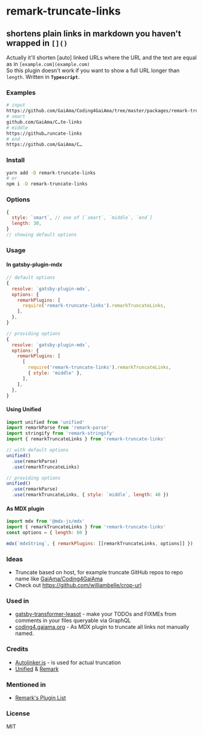 # remark-truncate-links

## shortens plain links in markdown you haven't wrapped in `[]()`

Actually it'll shorten [auto] linked URLs where the URL and the text are equal as in `[example.com](example.com)`  
So this plugin doesn't work if you want to show a full URL longer than `length`.
Written in **`Typescript`**.

### Examples

```bash
# input
https://github.com/GaiAma/Coding4GaiAma/tree/master/packages/remark-truncate-links
# smart
github.com/GaiAma/C…te-links
# middle
https://github…runcate-links
# end
https://github.com/GaiAma/C…
```

### Install

```bash
yarn add -D remark-truncate-links
# or
npm i -D remark-truncate-links
```

### Options

```js
{
  style: `smart`, // one of [`smart`, `middle`, `end`]
  length: 30,
}
// showing default options
```

### Usage

#### In gatsby-plugin-mdx

```js
// default options
{
  resolve: `gatsby-plugin-mdx`,
  options: {
    remarkPlugins: [
      require('remark-truncate-links').remarkTruncateLinks,
    ],
  },
}

// providing options
{
  resolve: `gatsby-plugin-mdx`,
  options: {
    remarkPlugins: [
      [
        require('remark-truncate-links').remarkTruncateLinks,
        { style: 'middle' },
      ],
    ],
  },
}
```

#### Using Unified

```js
import unified from 'unified'
import remarkParse from 'remark-parse'
import stringify from 'remark-stringify'
import { remarkTruncateLinks } from 'remark-truncate-links'

// with default options
unified()
  .use(remarkParse)
  .use(remarkTruncateLinks)

// providing options
unified()
  .use(remarkParse)
  .use(remarkTruncateLinks, { style: `middle`, length: 40 })
```

#### As MDX plugin

```js
import mdx from '@mdx-js/mdx'
import { remarkTruncateLinks } from 'remark-truncate-links'
const options = { length: 60 }

mdx(`mdxString`, { remarkPlugins: [[remarkTruncateLinks, options]] })
```

### Ideas

- Truncate based on host, for example truncate GitHub repos to repo name like [GaiAma/Coding4GaiAma](https://github.com/GaiAma/Coding4GaiAma/)
- Check out https://github.com/williambelle/crop-url

### Used in

- [gatsby-transformer-leasot](https://www.npmjs.com/package/gatsby-transformer-leasot) - make your TODOs and FIXMEs from comments in your files queryable via GraphQL
- [coding4.gaiama.org](https://coding4.gaiama.org/en/) - As MDX plugin to truncate all links not manually named.

### Credits

- [Autolinker.js](https://www.npmjs.com/package/autolinker) - is used for actual truncation
- [Unified](https://unifiedjs.com/) & [Remark](https://www.npmjs.com/package/remark)

### Mentioned in

- [Remark's Plugin List](https://github.com/remarkjs/remark/blob/master/doc/plugins.md)

### License

MIT
